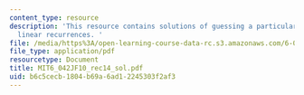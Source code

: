 ```yaml
---
content_type: resource
description: 'This resource contains solutions of guessing a particular solution,
  linear recurrences. '
file: /media/https%3A/open-learning-course-data-rc.s3.amazonaws.com/6-042j-mathematics-for-computer-science-fall-2010/b6c5cecb1804b69a6ad12245303f2af3_MIT6_042JF10_rec14_sol.pdf
file_type: application/pdf
resourcetype: Document
title: MIT6_042JF10_rec14_sol.pdf
uid: b6c5cecb-1804-b69a-6ad1-2245303f2af3
---
```

